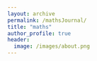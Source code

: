 ```yaml
---
layout: archive
permalink: /mathsJournal/
title: "maths"
author_profile: true
header:
  image: /images/about.png
---
```

